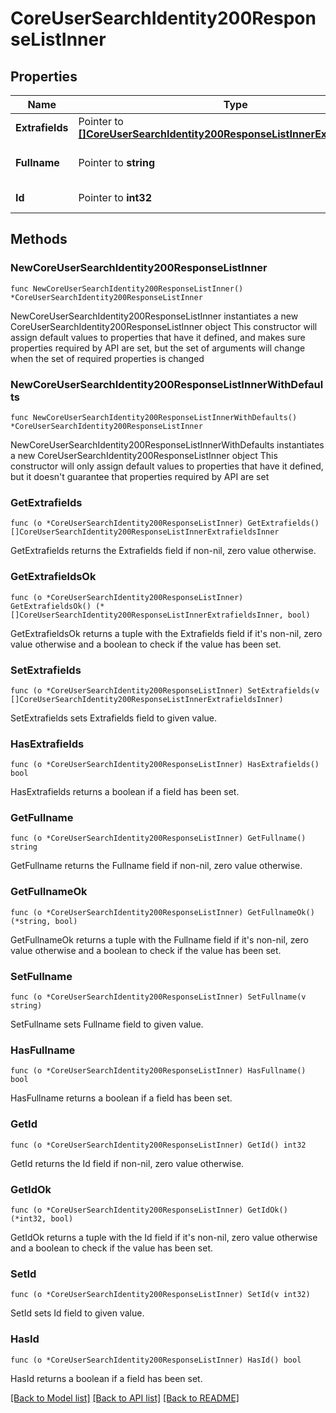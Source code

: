 # CoreUserSearchIdentity200ResponseListInner

## Properties

Name | Type | Description | Notes
------------ | ------------- | ------------- | -------------
**Extrafields** | Pointer to [**[]CoreUserSearchIdentity200ResponseListInnerExtrafieldsInner**](CoreUserSearchIdentity200ResponseListInnerExtrafieldsInner.md) |  | [optional] 
**Fullname** | Pointer to **string** | The fullname of the user | [optional] 
**Id** | Pointer to **int32** | ID of the user | [optional] 

## Methods

### NewCoreUserSearchIdentity200ResponseListInner

`func NewCoreUserSearchIdentity200ResponseListInner() *CoreUserSearchIdentity200ResponseListInner`

NewCoreUserSearchIdentity200ResponseListInner instantiates a new CoreUserSearchIdentity200ResponseListInner object
This constructor will assign default values to properties that have it defined,
and makes sure properties required by API are set, but the set of arguments
will change when the set of required properties is changed

### NewCoreUserSearchIdentity200ResponseListInnerWithDefaults

`func NewCoreUserSearchIdentity200ResponseListInnerWithDefaults() *CoreUserSearchIdentity200ResponseListInner`

NewCoreUserSearchIdentity200ResponseListInnerWithDefaults instantiates a new CoreUserSearchIdentity200ResponseListInner object
This constructor will only assign default values to properties that have it defined,
but it doesn't guarantee that properties required by API are set

### GetExtrafields

`func (o *CoreUserSearchIdentity200ResponseListInner) GetExtrafields() []CoreUserSearchIdentity200ResponseListInnerExtrafieldsInner`

GetExtrafields returns the Extrafields field if non-nil, zero value otherwise.

### GetExtrafieldsOk

`func (o *CoreUserSearchIdentity200ResponseListInner) GetExtrafieldsOk() (*[]CoreUserSearchIdentity200ResponseListInnerExtrafieldsInner, bool)`

GetExtrafieldsOk returns a tuple with the Extrafields field if it's non-nil, zero value otherwise
and a boolean to check if the value has been set.

### SetExtrafields

`func (o *CoreUserSearchIdentity200ResponseListInner) SetExtrafields(v []CoreUserSearchIdentity200ResponseListInnerExtrafieldsInner)`

SetExtrafields sets Extrafields field to given value.

### HasExtrafields

`func (o *CoreUserSearchIdentity200ResponseListInner) HasExtrafields() bool`

HasExtrafields returns a boolean if a field has been set.

### GetFullname

`func (o *CoreUserSearchIdentity200ResponseListInner) GetFullname() string`

GetFullname returns the Fullname field if non-nil, zero value otherwise.

### GetFullnameOk

`func (o *CoreUserSearchIdentity200ResponseListInner) GetFullnameOk() (*string, bool)`

GetFullnameOk returns a tuple with the Fullname field if it's non-nil, zero value otherwise
and a boolean to check if the value has been set.

### SetFullname

`func (o *CoreUserSearchIdentity200ResponseListInner) SetFullname(v string)`

SetFullname sets Fullname field to given value.

### HasFullname

`func (o *CoreUserSearchIdentity200ResponseListInner) HasFullname() bool`

HasFullname returns a boolean if a field has been set.

### GetId

`func (o *CoreUserSearchIdentity200ResponseListInner) GetId() int32`

GetId returns the Id field if non-nil, zero value otherwise.

### GetIdOk

`func (o *CoreUserSearchIdentity200ResponseListInner) GetIdOk() (*int32, bool)`

GetIdOk returns a tuple with the Id field if it's non-nil, zero value otherwise
and a boolean to check if the value has been set.

### SetId

`func (o *CoreUserSearchIdentity200ResponseListInner) SetId(v int32)`

SetId sets Id field to given value.

### HasId

`func (o *CoreUserSearchIdentity200ResponseListInner) HasId() bool`

HasId returns a boolean if a field has been set.


[[Back to Model list]](../README.md#documentation-for-models) [[Back to API list]](../README.md#documentation-for-api-endpoints) [[Back to README]](../README.md)


